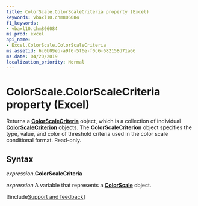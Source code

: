 ```yaml
---
title: ColorScale.ColorScaleCriteria property (Excel)
keywords: vbaxl10.chm806084
f1_keywords:
- vbaxl10.chm806084
ms.prod: excel
api_name:
- Excel.ColorScale.ColorScaleCriteria
ms.assetid: 6c0b09eb-a9f6-5f6e-f0c6-682158d71a66
ms.date: 04/20/2019
localization_priority: Normal
---
```



# ColorScale.ColorScaleCriteria property (Excel)

Returns a **[ColorScaleCriteria](Excel.ColorScaleCriteria.md)** object, which is a collection of individual **[ColorScaleCriterion](Excel.ColorScaleCriterion.md)** objects. The **ColorScaleCriterion** object specifies the type, value, and color of threshold criteria used in the color scale conditional format. Read-only.


## Syntax

_expression_.**ColorScaleCriteria**

_expression_ A variable that represents a **[ColorScale](Excel.ColorScale.md)** object.




[!include[Support and feedback](~/includes/feedback-boilerplate.md)]